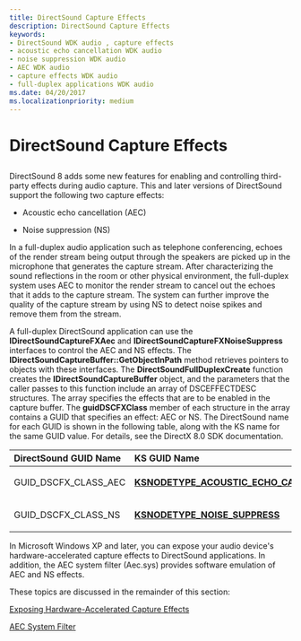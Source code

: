 ```yaml
---
title: DirectSound Capture Effects
description: DirectSound Capture Effects
keywords:
- DirectSound WDK audio , capture effects
- acoustic echo cancellation WDK audio
- noise suppression WDK audio
- AEC WDK audio
- capture effects WDK audio
- full-duplex applications WDK audio
ms.date: 04/20/2017
ms.localizationpriority: medium
---
```


# DirectSound Capture Effects


## <span id="directsound_capture_effects"></span><span id="DIRECTSOUND_CAPTURE_EFFECTS"></span>


DirectSound 8 adds some new features for enabling and controlling third-party effects during audio capture. This and later versions of DirectSound support the following two capture effects:

-   Acoustic echo cancellation (AEC)

-   Noise suppression (NS)

In a full-duplex audio application such as telephone conferencing, echoes of the render stream being output through the speakers are picked up in the microphone that generates the capture stream. After characterizing the sound reflections in the room or other physical environment, the full-duplex system uses AEC to monitor the render stream to cancel out the echoes that it adds to the capture stream. The system can further improve the quality of the capture stream by using NS to detect noise spikes and remove them from the stream.

A full-duplex DirectSound application can use the **IDirectSoundCaptureFXAec** and **IDirectSoundCaptureFXNoiseSuppress** interfaces to control the AEC and NS effects. The **IDirectSoundCaptureBuffer::GetObjectInPath** method retrieves pointers to objects with these interfaces. The **DirectSoundFullDuplexCreate** function creates the **IDirectSoundCaptureBuffer** object, and the parameters that the caller passes to this function include an array of DSCEFFECTDESC structures. The array specifies the effects that are to be enabled in the capture buffer. The **guidDSCFXClass** member of each structure in the array contains a GUID that specifies an effect: AEC or NS. The DirectSound name for each GUID is shown in the following table, along with the KS name for the same GUID value. For details, see the DirectX 8.0 SDK documentation.

<table>
<colgroup>
<col width="50%" />
<col width="50%" />
</colgroup>
<thead>
<tr class="header">
<th align="left">DirectSound GUID Name</th>
<th align="left">KS GUID Name</th>
</tr>
</thead>
<tbody>
<tr class="odd">
<td align="left"><p>GUID_DSCFX_CLASS_AEC</p></td>
<td align="left"><p><a href="/windows-hardware/drivers/audio/ksnodetype-acoustic-echo-cancel" data-raw-source="[&lt;strong&gt;KSNODETYPE_ACOUSTIC_ECHO_CANCEL&lt;/strong&gt;](./ksnodetype-acoustic-echo-cancel.md)"><strong>KSNODETYPE_ACOUSTIC_ECHO_CANCEL</strong></a></p></td>
</tr>
<tr class="even">
<td align="left"><p>GUID_DSCFX_CLASS_NS</p></td>
<td align="left"><p><a href="/windows-hardware/drivers/audio/ksnodetype-noise-suppress" data-raw-source="[&lt;strong&gt;KSNODETYPE_NOISE_SUPPRESS&lt;/strong&gt;](./ksnodetype-noise-suppress.md)"><strong>KSNODETYPE_NOISE_SUPPRESS</strong></a></p></td>
</tr>
</tbody>
</table>

 

In Microsoft Windows XP and later, you can expose your audio device's hardware-accelerated capture effects to DirectSound applications. In addition, the AEC system filter (Aec.sys) provides software emulation of AEC and NS effects.

These topics are discussed in the remainder of this section:

[Exposing Hardware-Accelerated Capture Effects](exposing-hardware-accelerated-capture-effects.md)

[AEC System Filter](aec-system-filter.md)

